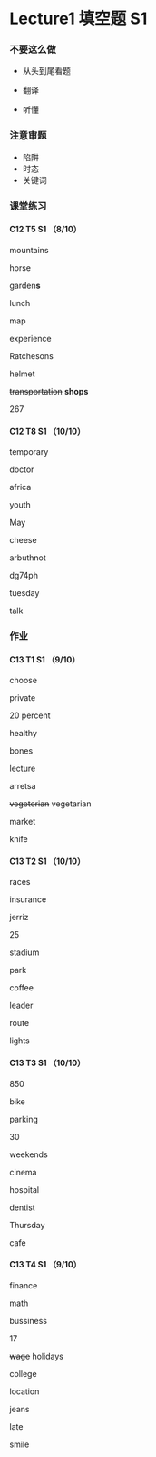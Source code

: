 # Lecture1 填空题 S1

### 不要这么做

- 从头到尾看题

- 翻译

- 听懂

### 注意审题

- 陷阱
- 时态
- 关键词

### 课堂练习

#### C12 T5 S1 （8/10）

mountains

horse

garden**s**

lunch

map

experience

Ratchesons

helmet

~~transportation~~ **shops**

267

#### C12 T8 S1 （10/10）

temporary

doctor

africa

youth

May

cheese

arbuthnot

dg74ph

tuesday

talk



### 作业

#### C13 T1 S1 （9/10）

choose

private

20 percent

healthy

bones

lecture

arretsa

~~vegeterian~~ vegetarian

market

knife



#### C13 T2 S1 （10/10）

races

insurance

jerriz

25

stadium

park

coffee

leader

route

lights



#### C13 T3 S1 （10/10）

850

bike

parking

30

weekends

cinema

hospital

dentist

Thursday

cafe



#### C13 T4 S1 （9/10）

finance

math

bussiness

17

~~wage~~ holidays

college

location

jeans

late

smile

